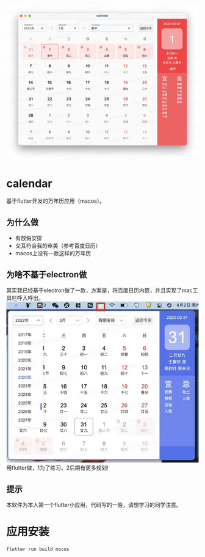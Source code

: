 ![](https://raw.githubusercontent.com/xueyibokong/BlogImages/master/res/flutter_calendar_assets/5051648896406_.pic.jpg)
# calendar
基于flutter开发的万年历应用（macos）。

## 为什么做
- 有放假安排
- 交互符合我的审美（参考百度日历）
- macos上没有一款这样的万年历

## 为啥不基于electron做
其实我已经基于electron做了一款，方案是，将百度日历内嵌，并且实现了mac工具栏呼入呼出。
![](https://raw.githubusercontent.com/xueyibokong/BlogImages/master/res/flutter_calendar_assets/5061648896865_.pic.jpg)
用flutter做，1为了练习，2后期有更多规划!

## 提示
本软件为本人第一个flutter小应用，代码写的一般，请想学习的同学注意。

# 应用安装
```
flutter run build mocos
```

